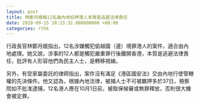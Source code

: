 ```yaml
---
layout: post
title: 林鄭月娥稱12名被內地扣押港人本質是逃避法律責任
date: 2020-09-15 18:23:32.000000000 +08:00
categories: rthk
---
```


行政長官林鄭月娥指出，12名涉嫌觸犯偷越國（邊）境罪港人的案件，適合由內地處理。她又說，涉事的12人都是觸犯嚴重罪行後離開香港，本質是逃避法律責任，批評有人形容他們為民主人士，是轉移視線。

另外，有受家屬委託的律師指出，案件沒有滿足《港區國安法》交由內地行使管轄權的先決條件。他又認為，根據內地法律，被捕人士不可被羈押多於37日，檢察院如不批准逮捕，12名港人應在10月1日前，被取保候審或無罪釋放，否則很大機會被定罪。
